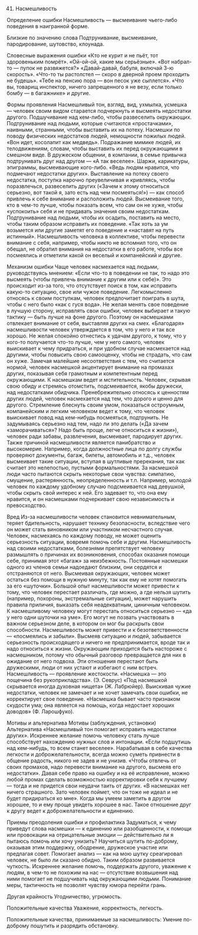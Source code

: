﻿41. Насмешливость

Определение ошибки
Насмешливость — высмеивание чьего-либо поведения в наигранной форме.

Близкие по значению слова
Подтрунивание, высмеивание, пародирование, шутовство, клоунада.

Словесные выражения ошибки
«Кто не курит и не пьёт, тот здоровеньким помрёт».
«Ой-ой-ой, какие мы серьёзные».
«Вот набрал-то — пупок не развяжется?»
«Давай-давай, бабуля, включай 3-ю скорость».
«Что-то ты растолстел — скоро в дверной проем проходить не будешь».
«Тебе на пенсию пора — вон песок уже сыплется».
«Что вы, товарищ инспектор, ничего запрещенного я не везу, если только бомбу — в багажнике» и другие.

Формы проявления
Насмешливый тон, взгляд, вид, ухмылка, усмешка — человек своим видом старается подчеркнуть и высмеять недостатки другого.
Подшучивание над кем-либо, чтобы развеселить окружающих.
Подтрунивание над людьми, которые считаются «простачками», наивными, странными, чтобы выставить их на потеху.
Насмешки по поводу физических недостатков людей, немощности пожилых людей. «Вон идет, косолапит как медведь».
Подражание мимике людей, их телодвижениям, словам, чтобы выставить их перед окружающими в смешном виде.
В дружеском общении, в компании, в семье привычка подтрунивать друг над другом — «А так веселее».
Шаржи, карикатуры, эпиграммы, высмеивающие кого-либо. «Ведь людям нравится, что подмечают недостатки других».
Выставление на потеху своего недостатка, поступка нарочно преувеличивая и кривляясь, чтобы поразвлечься, развеселить других («Зачем к этому относиться серьезно, вот такой я, зато есть над чем посмеяться!») — как способ привлечь к себе внимание и расположить людей.
Высмеивание того, кто в чем-то лучше, чтобы показать всем, что сам он не хуже, чтобы «успокоить» себя и не придавать значения своим недостаткам.
Подтрунивание над людьми, чтобы их осадить, поставить на место, чтобы таким образом исправить их поведение. «Так хоть за ум возьмется или другие заметят его поведение и «наставят на путь истинный».
Насмешливость человека в коллективе, чтобы перевести внимание с себя, например, чтобы никто не вспомнил того, что он обещал, не обратил внимания на недостатки в его работе, чтобы все посмеялись и отметили какой он веселый и компанейский и другие.

Механизм ошибки
Чаще человек насмехается над людьми, руководствуясь мнением: «Если что-то в поведении не так, то надо это высмеять (чтобы привлечь внимание к другим или к себе)». Это происходит из-за того, что отсутствует поиск в том, как исправить какую-то ситуацию, свое или чужое поведение.
Легкомысленно относясь к своим поступкам, человек предпочитает поиграть в шута, чтобы с него было «как с гуся вода».
Не желая менять свое поведение в лучшую сторону, исправлять свои ошибки, человек выбирает и такую тактику — быть лучше на фоне другого. Поэтому он насмешками отвлекает внимание от себя, выставляя других на смех. «Благодаря» насмешливости человек утверждается в том, что у него и так все хорошо.
Не желая спокойно отнестись к удачам другого, к тому, что у кого-то получается что-то лучше, чем у него самого, человек выискивает к чему придраться, и при удобном случае насмехается над другими, чтобы повысить свою самооценку, чтобы не страдать, что сам он хуже.
Замечая малейшие несоответствия с тем, что считается нормой, человек насмешкой акцентирует внимание на промахах других, показывая себя грамотным и компетентным перед окружающими.
К насмешкам ведет и мстительность. Человек, скрывая свою обиду и стремясь отомстить, подсмеивается, якобы дружески, над недостатками обидчика.
Пренебрежительно относясь к ценностям других людей, человек насмехается над тем, что дорого и ценно для другого.
Стремление блеснуть своим умом, показаться остроумным, компанейским и легким человеком ведет к тому, что человек выискивает повод над кем-нибудь посмеяться, подтрунить. Не задумываясь серьезно над тем, надо ли это делать («Да зачем «заморачиваться»? Надо быть проще, легче относиться к жизни»), человек ради забавы, развлечения, высмеивает, пародирует других.
Также причиной насмешливости является панибратство и высокомерие. Например, когда должностные лица по долгу службы проверяют документы, багаж, билеты, автомобиль и т.д., человек высмеивает такие ситуации, вступая в шутливые пререкания, так как считает это нелепостью, пустыми формальностями.
За насмешкой люди часто пытаются скрыть некоторые свои чувства: симпатию, смущение, растерянность, неопределенность и т.п. Например, молодой человек по каждому удобному случаю подсмеивается над девушкой, чтобы скрыть свой интерес к ней. Его задевает то, что она ему нравится, и он насмешками подчеркивает свою независимость и превосходство.

Вред
Из-за насмешливости человек становится невнимательным, теряет бдительность, нарушает технику безопасности, вследствие чего он может стать виновником или участником несчастного случая.
Человек, насмехаясь по каждому поводу, не может оценить серьезность ситуации, вовремя помочь себе и другим.
Насмешливость над своими недостатками, болезнями препятствует человеку размышлять о причинах их возникновения, способах оказания помощи себе, принимая этот «багаж» за неизбежность.
Постоянные насмешки одного из членов семьи надоедают близким, они сердятся и отстраняются от него.
Высмеивая окружающих, человек может остаться без помощи в нужную минуту, так как ему не хотят помогать за его «шуточки».
Большой опыт насмешливости может привести к тому, что человек перестает различать, где можно, а где нельзя шутить (например, похороны, экстремальные ситуации), может нарушить правила приличия, выказать себя неадекватным, циничным человеком.
К насмешливому человеку могут перестать относиться серьезно — «да у него одни шуточки на уме». Его могут не позвать участвовать в важном серьезном деле, в котором он мог бы раскрыть свои способности.
Насмешливость может привести и к безответственности — «посмеялись и забыли». Высмеяв ситуацию и людей, забывается серьезность происходящего и ничего не предпринимается, вроде так и надо относиться к жизни.
Окружающим приходится быть настороже с насмешником, потому что обычный разговор превращается для них в ожидание от него подвоха. Эти отношения перестают быть дружескими, люди от них устают и избегают с ним встреч.
Насмешливость — проявление жестокости. «Насмешка — это пощечина без рукоприкладства». (Э. Севрус)
«Под насмешкой скрывается иногда духовная нищета» (Ж. Лабрюйер). Выискивая чужие недостатки, человек не замечает и не хочет замечать свои ошибки, не корректирует свое поведение.
«Насмешка бывает часто признаком скудости ума; она является на помощь, когда недостает хороших доводов» (Ф. Ларошфуко).

Мотивы и альтернатива
Мотивы (заблуждения, установки)	Альтернатива
«Насмешливый тон помогает исправить недостатки других».	Искреннее желание помочь человеку стать лучше способствует нахождению нужных слов и интонации.
«Если подшутишь над кем-нибудь, то всем станет веселее».	Нарабатывая в себе качества легкости и доброжелательности, всегда можно суметь привнести в общение радость, никого не задев и не унизив.
«Чтобы отвлечь от своих промахов, надо перевести внимание на другого, высмеяв его недостатки».	Давая себе право на ошибку и на её исправление, можно любой промах сделать возможностью корректировки себя к лучшему — тогда и не придется свои неудачи таить от других.
«В насмешках нет ничего страшного. Зато человек поймет, что он тоже не идеал и не будет придираться ко мне».	Когда мы умеем заметить в другом хорошее, то и ему проще увидеть хорошее в нас. Такое отношение друг к другу ведет к доброжелательности и единению.

Приемы преодоления ошибки и профилактика
Задуматься, к чему приведут слова насмешки — к единению или разобщенности, к помощи или провокации на отрицательные эмоции — действительно ли я пытаюсь помочь или хочу унизить?
Научиться шутить по-доброму, оказывая этим поддержку, ободрение, дружеское участие или предлагая совет.
Помогает анализ — как на мою шутку среагировал человек, не было ли сказано обидно. Таким образом развивается чуткость.
Искреннее желание помочь, поддержать другого, уважение к людям, в чем-то не похожим на нас — отсутствие возвышения над ними помогает не подшучивать над окружающими людьми.
Понимание меры, тактичность не позволят чувству юмора перейти грань.

Другая крайность
Угодничество, угрюмость.

Положительные качества
Уважение, корректность, легкость.

Положительные качества, принимаемые за насмешливость:
Умение по-доброму пошутить и разрядить обстановку. 